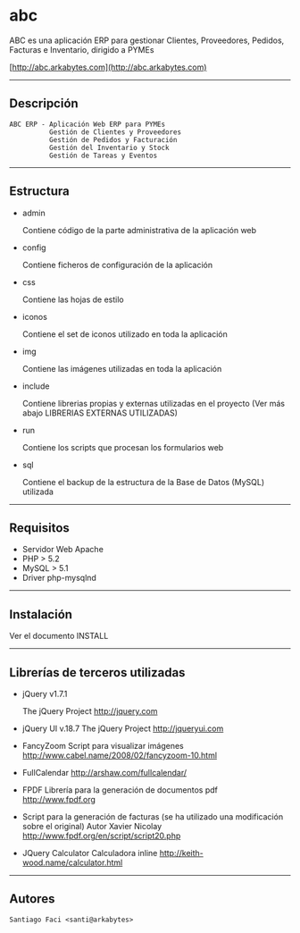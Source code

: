 abc
===

ABC es una aplicación ERP para gestionar Clientes, Proveedores, Pedidos, Facturas e Inventario, dirigido a PYMEs

[http://abc.arkabytes.com](http://abc.arkabytes.com)

-----------
Descripción
-----------

    ABC ERP - Aplicación Web ERP para PYMEs
              Gestión de Clientes y Proveedores
              Gestión de Pedidos y Facturación
              Gestión del Inventario y Stock
              Gestión de Tareas y Eventos

----------
Estructura
----------

- admin

    Contiene código de la parte administrativa de la aplicación web

- config

    Contiene ficheros de configuración de la aplicación

- css

    Contiene las hojas de estilo

- iconos

    Contiene el set de iconos utilizado en toda la aplicación

- img

    Contiene las imágenes utilizadas en toda la aplicación

- include

    Contiene librerias propias y externas utilizadas en el proyecto (Ver más abajo LIBRERIAS EXTERNAS UTILIZADAS)

- run

    Contiene los scripts que procesan los formularios web

- sql

    Contiene el backup de la estructura de la Base de Datos (MySQL) utilizada

----------
Requisitos
----------

- Servidor Web Apache
- PHP > 5.2
- MySQL > 5.1
- Driver php-mysqlnd

--------------------------------
Instalación
--------------------------------

Ver el documento INSTALL

----------------------------
Librerías de terceros utilizadas
----------------------------

- jQuery v1.7.1
    
    The jQuery Project
    http://jquery.com

- jQuery UI v.18.7
    The jQuery Project
    http://jqueryui.com

- FancyZoom
    Script para visualizar imágenes
    http://www.cabel.name/2008/02/fancyzoom-10.html
    
- FullCalendar
http://arshaw.com/fullcalendar/

- FPDF
    Librería para la generación de documentos pdf
    http://www.fpdf.org

- Script para la generación de facturas (se ha utilizado una modificación sobre el original)
    Autor Xavier Nicolay
    http://www.fpdf.org/en/script/script20.php

- JQuery Calculator
    Calculadora inline
    http://keith-wood.name/calculator.html

-------
Autores
-------

    Santiago Faci <santi@arkabytes>
